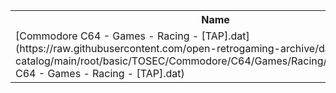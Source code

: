 <table>
<tr><th>Name</th><th>Size</th></tr>
<tr><td>
[Commodore C64 - Games - Racing - [TAP].dat](https://raw.githubusercontent.com/open-retrogaming-archive/dat-catalog/main/root/basic/TOSEC/Commodore/C64/Games/Racing/[TAP]/Commodore C64 - Games - Racing - [TAP].dat)
</td><td>154066</td></tr>
</table>
